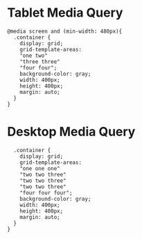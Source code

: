 
# Tablet Media Query

```
@media screen and (min-width: 480px){
  .container {
    display: grid;
    grid-template-areas:
    "one two"
    "three three"
    "four four";
    background-color: gray;
    width: 400px;
    height: 400px;
    margin: auto;
  }
}
```



# Desktop Media Query


```@media screen and (min-width: 769px){
  .container {
    display: grid;
    grid-template-areas:
    "one one one"
    "two two three"
    "two two three"
    "two two three"
    "four four four";
    background-color: gray;
    width: 400px;
    height: 400px;
    margin: auto;
  }
}
```

